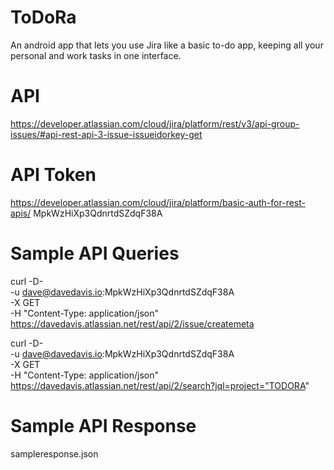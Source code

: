# ToDoRa
An android app that lets you use Jira like a basic to-do app, keeping
all your personal and work tasks in one interface.

# API
https://developer.atlassian.com/cloud/jira/platform/rest/v3/api-group-issues/#api-rest-api-3-issue-issueidorkey-get

# API Token
https://developer.atlassian.com/cloud/jira/platform/basic-auth-for-rest-apis/
MpkWzHiXp3QdnrtdSZdqF38A

# Sample API Queries

curl -D- \
   -u dave@davedavis.io:MpkWzHiXp3QdnrtdSZdqF38A \
   -X GET \
   -H "Content-Type: application/json" \
   https://davedavis.atlassian.net/rest/api/2/issue/createmeta



   curl -D- \
   -u dave@davedavis.io:MpkWzHiXp3QdnrtdSZdqF38A \
   -X GET \
   -H "Content-Type: application/json" \
   https://davedavis.atlassian.net/rest/api/2/search?jql=project="TODORA"


# Sample API Response
sampleresponse.json
